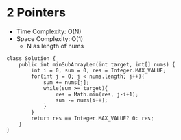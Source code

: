# 2 Pointers
* Time Complexity: O(N)
* Space Complexity: O(1)
	* N as length of nums
```
class Solution {
    public int minSubArrayLen(int target, int[] nums) {
        int i = 0, sum = 0, res = Integer.MAX_VALUE;
        for(int j = 0; j < nums.length; j++){
            sum += nums[j];
            while(sum >= target){
                res = Math.min(res, j-i+1);
                sum -= nums[i++];
            }
        }
        return res == Integer.MAX_VALUE? 0: res;
    }
}
```